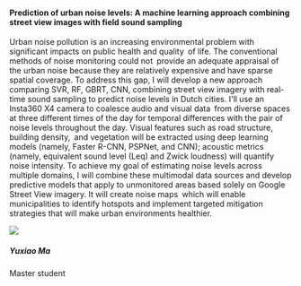 <div class="row">
  <div class="col-sm-8">
    <h4 id="yuxiao-ma">Prediction of urban noise levels: A machine learning approach combining street view images with field sound sampling</h4>
    <p>
Urban noise pollution is an increasing environmental problem with significant impacts on public health and quality of life. The conventional methods of noise monitoring could not provide an adequate appraisal of the urban noise because they are relatively expensive and have sparse spatial coverage. To address this gap, I will develop a new approach comparing SVR, RF, GBRT, CNN, combining street view imagery with real-time sound sampling to predict noise levels in Dutch cities. I'll use an Insta360 X4 camera to coalesce audio and visual data from diverse spaces at three different times of the day for temporal differences with the pair of noise levels throughout the day. Visual features such as road structure, building density, and vegetation will be extracted using deep learning models (namely, Faster R-CNN, PSPNet, and CNN); acoustic metrics (namely, equivalent sound level (Leq) and Zwick loudness) will quantify noise intensity. To achieve my goal of estimating noise levels across multiple domains, I will combine these multimodal data sources and develop predictive models that apply to unmonitored areas based solely on Google Street View imagery. It will create noise maps which will enable municipalities to identify hotspots and implement targeted mitigation strategies that will make urban environments healthier.
    </p>
  </div>

  <div class="col-sm-4">
    <div class="card contact-card">
      <div class="row g-0">
        <div class="col-sm-3">
          <!-- <a href="https://www.tudelft.nl/en/"> -->
            <img src="{{ 'master-projects/avatars/yuxiao.webp' | relative_url }}" class="contact-avatar">
          <!-- </a> -->
        </div>
        <div class="col-sm-9 gx-sm-3">
          <div class="card-body">
            <h5 class="card-title">Yuxiao Ma</h5>
            <p class="card-text">
              Master student<br>
              <!-- <a href="mailto:mail@tudelft.nl">some.address@student.tudelft.nl</a> -->
            </p>
          </div>
        </div>
      </div>
    </div>
  </div>

</div>
